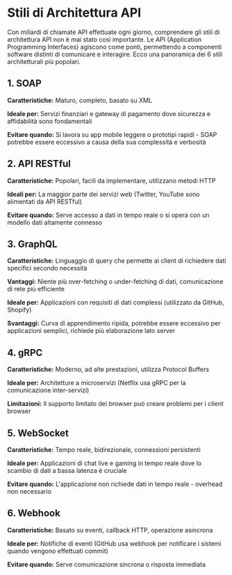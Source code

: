 # Stili di Architettura API

Con miliardi di chiamate API effettuate ogni giorno, comprendere gli stili di architettura API non è mai stato così importante. Le API (Application Programming Interfaces) agiscono come ponti, permettendo a componenti software distinti di comunicare e interagire. Ecco una panoramica dei 6 stili architetturali più popolari.

## 1. SOAP

**Caratteristiche:** Maturo, completo, basato su XML

**Ideale per:** Servizi finanziari e gateway di pagamento dove sicurezza e affidabilità sono fondamentali

**Evitare quando:** Si lavora su app mobile leggere o prototipi rapidi - SOAP potrebbe essere eccessivo a causa della sua complessità e verbosità

## 2. API RESTful

**Caratteristiche:** Popolari, facili da implementare, utilizzano metodi HTTP

**Ideali per:** La maggior parte dei servizi web (Twitter, YouTube sono alimentati da API RESTful)

**Evitare quando:** Serve accesso a dati in tempo reale o si opera con un modello dati altamente connesso

## 3. GraphQL

**Caratteristiche:** Linguaggio di query che permette ai client di richiedere dati specifici secondo necessità

**Vantaggi:** Niente più over-fetching o under-fetching di dati, comunicazione di rete più efficiente

**Ideale per:** Applicazioni con requisiti di dati complessi (utilizzato da GitHub, Shopify)

**Svantaggi:** Curva di apprendimento ripida, potrebbe essere eccessivo per applicazioni semplici, richiede più elaborazione lato server

## 4. gRPC

**Caratteristiche:** Moderno, ad alte prestazioni, utilizza Protocol Buffers

**Ideale per:** Architetture a microservizi (Netflix usa gRPC per la comunicazione inter-servizi)

**Limitazioni:** Il supporto limitato dei browser può creare problemi per i client browser

## 5. WebSocket

**Caratteristiche:** Tempo reale, bidirezionale, connessioni persistenti

**Ideale per:** Applicazioni di chat live e gaming in tempo reale dove lo scambio di dati a bassa latenza è cruciale

**Evitare quando:** L'applicazione non richiede dati in tempo reale - overhead non necessario

## 6. Webhook

**Caratteristiche:** Basato su eventi, callback HTTP, operazione asincrona

**Ideale per:** Notifiche di eventi (GitHub usa webhook per notificare i sistemi quando vengono effettuati commit)

**Evitare quando:** Serve comunicazione sincrona o risposta immediata
